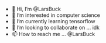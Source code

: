 - 👋 Hi, I’m @LarsBuck
- 👀 I’m interested in computer science
- 🌱 I’m currently learning tensorflow
- 💞️ I’m looking to collaborate on ... idk
- 📫 How to reach me ... @LarsBuck

<!---
LarsBuck/LarsBuck is a ✨ special ✨ repository because its `README.md` (this file) appears on your GitHub profile.
You can click the Preview link to take a look at your changes.
--->
